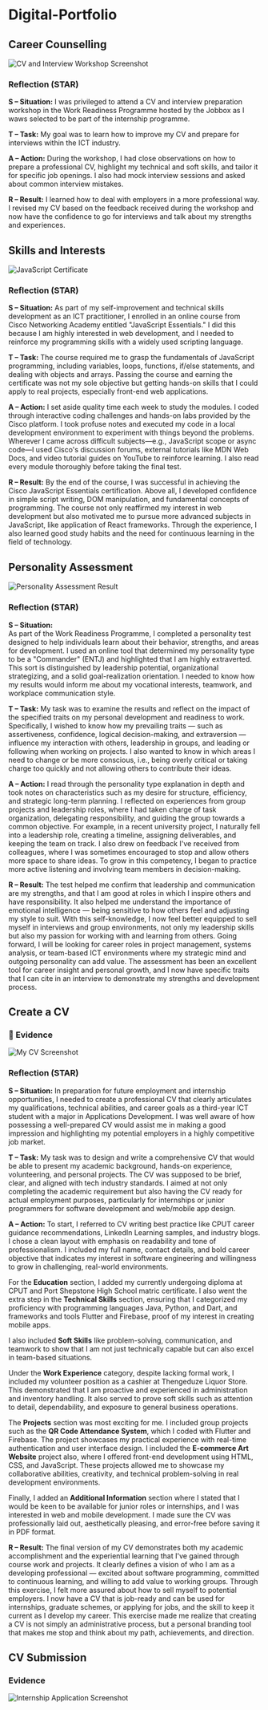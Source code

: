 # Digital-Portfolio
## Career Counselling
![CV and Interview Workshop Screenshot](https://github.com/MzimelaM/Digital-Portfolio/blob/main/images/Screenshot%202025-05-22%20013310.png)

### Reflection (STAR)

**S – Situation:**
I was privileged to attend a CV and interview preparation workshop in the Work Readiness Programme hosted by the Jobbox as I waws selected to be part of the internship programme.

**T – Task:**
My goal was to learn how to improve my CV and prepare for interviews within the ICT industry.

**A – Action:**
During the workshop, I had close observations on how to prepare a professional CV, highlight my technical and soft skills, and tailor it for specific job openings. I also had mock interview sessions and asked about common interview mistakes.

**R – Result:**
I learned how to deal with employers in a more professional way. I revised my CV based on the feedback received during the workshop and now have the confidence to go for interviews and talk about my strengths and experiences.

## Skills and Interests
![JavaScript Certificate](https://github.com/MzimelaM/Digital-Portfolio/blob/main/images/Screenshot%202025-05-22%20015807.png)

###  Reflection (STAR)

**S – Situation:**
As part of my self-improvement and technical skills development as an ICT practitioner, I enrolled in an online course from Cisco Networking Academy entitled "JavaScript Essentials." I did this because I am highly interested in web development, and I needed to reinforce my programming skills with a widely used scripting language.

**T – Task:**
The course required me to grasp the fundamentals of JavaScript programming, including variables, loops, functions, if/else statements, and dealing with objects and arrays. Passing the course and earning the certificate was not my sole objective but getting hands-on skills that I could apply to real projects, especially front-end web applications.

**A – Action:**
I set aside quality time each week to study the modules. I coded through interactive coding challenges and hands-on labs provided by the Cisco platform. I took profuse notes and executed my code in a local development environment to experiment with things beyond the problems. Wherever I came across difficult subjects—e.g., JavaScript scope or async code—I used Cisco's discussion forums, external tutorials like MDN Web Docs, and video tutorial guides on YouTube to reinforce learning. I also read every module thoroughly before taking the final test.

**R – Result:**
By the end of the course, I was successful in achieving the Cisco JavaScript Essentials certification. Above all, I developed confidence in simple script writing, DOM manipulation, and fundamental concepts of programming. The course not only reaffirmed my interest in web development but also motivated me to pursue more advanced subjects in JavaScript, like application of React frameworks. Through the experience, I also learned good study habits and the need for continuous learning in the field of technology.

## Personality Assessment
![Personality Assessment Result](https://github.com/MzimelaM/Digital-Portfolio/blob/main/images/Screenshot%202025-05-01%20111453.png)
### Reflection (STAR)

**S – Situation:**  
As part of the Work Readiness Programme, I completed a personality test designed to help individuals learn about their behavior, strengths, and areas for development. I used an online tool that determined my personality type to be a "Commander" (ENTJ) and highlighted that I am highly extraverted. This sort is distinguished by leadership potential, organizational strategizing, and a solid goal-realization orientation. I needed to know how my results would inform me about my vocational interests, teamwork, and workplace communication style.

**T – Task:**
My task was to examine the results and reflect on the impact of the specified traits on my personal development and readiness to work. Specifically, I wished to know how my prevailing traits — such as assertiveness, confidence, logical decision-making, and extraversion — influence my interaction with others, leadership in groups, and leading or following when working on projects. I also wanted to know in which areas I need to change or be more conscious, i.e., being overly critical or taking charge too quickly and not allowing others to contribute their ideas.

**A – Action:**
I read through the personality type explanation in depth and took notes on characteristics such as my desire for structure, efficiency, and strategic long-term planning. I reflected on experiences from group projects and leadership roles, where I had taken charge of task organization, delegating responsibility, and guiding the group towards a common objective. For example, in a recent university project, I naturally fell into a leadership role, creating a timeline, assigning deliverables, and keeping the team on track. I also drew on feedback I've received from colleagues, where I was sometimes encouraged to stop and allow others more space to share ideas. To grow in this competency, I began to practice more active listening and involving team members in decision-making.

**R – Result:**
The test helped me confirm that leadership and communication are my strengths, and that I am good at roles in which I inspire others and have responsibility. It also helped me understand the importance of emotional intelligence — being sensitive to how others feel and adjusting my style to suit. With this self-knowledge, I now feel better equipped to sell myself in interviews and group environments, not only my leadership skills but also my passion for working with and learning from others. Going forward, I will be looking for career roles in project management, systems analysis, or team-based ICT environments where my strategic mind and outgoing personality can add value. The assessment has been an excellent tool for career insight and personal growth, and I now have specific traits that I can cite in an interview to demonstrate my strengths and development process.

## Create a CV

### 📝 Evidence
![My CV Screenshot](https://github.com/MzimelaM/Digital-Portfolio/blob/main/images/Screenshot%202025-05-22%20023336.png)

### Reflection (STAR)

**S – Situation:**
In preparation for future employment and internship opportunities, I needed to create a professional CV that clearly articulates my qualifications, technical abilities, and career goals as a third-year ICT student with a major in Applications Development. I was well aware of how possessing a well-prepared CV would assist me in making a good impression and highlighting my potential employers in a highly competitive job market.

**T – Task:**
My task was to design and write a comprehensive CV that would be able to present my academic background, hands-on experience, volunteering, and personal projects. The CV was supposed to be brief, clear, and aligned with tech industry standards. I aimed at not only completing the academic requirement but also having the CV ready for actual employment purposes, particularly for internships or junior programmers for software development and web/mobile app design.

**A – Action:**
To start, I referred to CV writing best practice like CPUT career guidance recommendations, LinkedIn Learning samples, and industry blogs. I chose a clean layout with emphasis on readability and tone of professionalism. I included my full name, contact details, and bold career objective that indicates my interest in software engineering and willingness to grow in challenging, real-world environments.

For the **Education** section, I added my currently undergoing diploma at CPUT and Port Shepstone High School matric certificate. I also went the extra step in the **Technical Skills** section, ensuring that I categorized my proficiency with programming languages Java, Python, and Dart, and frameworks and tools Flutter and Firebase, proof of my interest in creating mobile apps.

I also included **Soft Skills** like problem-solving, communication, and teamwork to show that I am not just technically capable but can also excel in team-based situations.

Under the **Work Experience** category, despite lacking formal work, I included my volunteer position as a cashier at Thengeduze Liquor Store. This demonstrated that I am proactive and experienced in administration and inventory handling. It also served to prove soft skills such as attention to detail, dependability, and exposure to general business operations.

The **Projects** section was most exciting for me. I included group projects such as the **QR Code Attendance System**, which I coded with Flutter and Firebase. The project showcases my practical experience with real-time authentication and user interface design. I included the **E-commerce Art Website** project also, where I offered front-end development using HTML, CSS, and JavaScript. These projects allowed me to showcase my collaborative abilities, creativity, and technical problem-solving in real development environments.

Finally, I added an **Additional Information** section where I stated that I would be keen to be available for junior roles or internships, and I was interested in web and mobile development. I made sure the CV was professionally laid out, aesthetically pleasing, and error-free before saving it in PDF format. 

**R – Result:**
The final version of my CV demonstrates both my academic accomplishment and the experiential learning that I've gained through course work and projects. It clearly defines a vision of who I am as a developing professional — excited about software programming, committed to continuous learning, and willing to add value to working groups. Through this exercise, I felt more assured about how to sell myself to potential employers. I now have a CV that is job-ready and can be used for internships, graduate schemes, or applying for jobs, and the skill to keep it current as I develop my career. This exercise made me realize that creating a CV is not simply an administrative process, but a personal branding tool that makes me stop and think about my path, achievements, and direction.

## CV Submission

### Evidence
![Internship Application Screenshot](images/internship-application.png)











